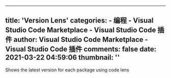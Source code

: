 
---
title: 'Version Lens'
categories: 
    - 编程
    - Visual Studio Code Marketplace - Visual Studio Code 插件
author: Visual Studio Code Marketplace - Visual Studio Code 插件
comments: false
date: 2021-03-22 04:59:06
thumbnail: ''
---

<div>   
Shows the latest version for each package using code lens  
</div>
            
